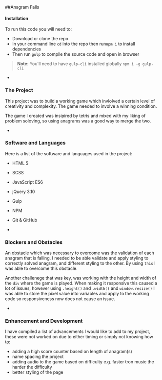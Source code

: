 ##Anagram Falls 

#### Installation

To run this code you will need to:

- Download or clone the repo
- In your command line `cd` into the repo then run`npm i` to install dependencies 
- Then run `gulp` to compile the source code and open in browser

> **Note**: You'll need to have `gulp-cli` installed globally
> `npm i -g gulp-cli`

-
### The Project

This project was to build a working game which invlolved a certain level of creativity and complexity.
The game needed to involve a winning condition.

The game I created was insipired by tetris and mixed with my liking of problem soloving, so using anagrams was a good way to merge the two.

<!--Here is a screenshot of the instructions of the game


Here is a screenshot of the game in action
![Game Play](./Project-0/src/images/game-play.png)-->

-
### Software and Languages 

Here is a list of the software and languages used in the project:

- HTML 5
- SCSS 
- JavaScript ES6
- jQuery 3.10
- Gulp
- NPM
- Git & GitHub

-
### Blockers and Obstacles

An obstacle which was necessary to overcome was the validation of each anagram that is falling. I needed to be able validate and apply styling to correctly solved anagram, and different styling to the other.
By using `this` I was able to overcome this obstacle.

Another challenege that was key, was working with the height and width of the `div` where the game is played. When making it responsive this caused a lot of issues, however using `.height()` and `.width()` and `window.resize()` I was able to store the pixel value into variables and apply to the working code so responsiveness now does not cause an issue.

-
### Enhancement and Development

I have compiled a list of advancements I would like to add to my project, these were not worked on due to either timing or simply not knowing how to: 

- adding a high score counter based on length of anagram(s)
- name spacing the project
- adding audio to the game based on difficulty e.g. faster tron music the harder the difficulty
- better styling of the page






